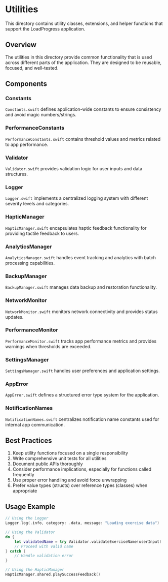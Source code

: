# Utilities

This directory contains utility classes, extensions, and helper functions that support the LoadProgress application.

## Overview

The utilities in this directory provide common functionality that is used across different parts of the application. They are designed to be reusable, focused, and well-tested.

## Components

### Constants

`Constants.swift` defines application-wide constants to ensure consistency and avoid magic numbers/strings.

### PerformanceConstants

`PerformanceConstants.swift` contains threshold values and metrics related to app performance.

### Validator

`Validator.swift` provides validation logic for user inputs and data structures.

### Logger

`Logger.swift` implements a centralized logging system with different severity levels and categories.

### HapticManager

`HapticManager.swift` encapsulates haptic feedback functionality for providing tactile feedback to users.

### AnalyticsManager

`AnalyticsManager.swift` handles event tracking and analytics with batch processing capabilities.

### BackupManager

`BackupManager.swift` manages data backup and restoration functionality.

### NetworkMonitor

`NetworkMonitor.swift` monitors network connectivity and provides status updates.

### PerformanceMonitor

`PerformanceMonitor.swift` tracks app performance metrics and provides warnings when thresholds are exceeded.

### SettingsManager

`SettingsManager.swift` handles user preferences and application settings.

### AppError

`AppError.swift` defines a structured error type system for the application.

### NotificationNames

`NotificationNames.swift` centralizes notification name constants used for internal app communication.

## Best Practices

1. Keep utility functions focused on a single responsibility
2. Write comprehensive unit tests for all utilities
3. Document public APIs thoroughly
4. Consider performance implications, especially for functions called frequently
5. Use proper error handling and avoid force unwrapping
6. Prefer value types (structs) over reference types (classes) when appropriate

## Usage Example

```swift
// Using the Logger
Logger.log(.info, category: .data, message: "Loading exercise data")

// Using the Validator
do {
    let validatedName = try Validator.validateExerciseName(userInput)
    // Proceed with valid name
} catch {
    // Handle validation error
}

// Using the HapticManager
HapticManager.shared.playSuccessFeedback()
```
